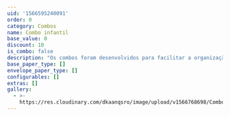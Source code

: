 ```yaml
---
uid: '1566595240091'
order: 0
category: Combos
name: Combo infantil
base_value: 0
discount: 10
is_combo: false
description: "Os combos foram desenvolvidos para facilitar a organização do\r evento e oferecer um conjunto de possibilidades por um preço mais acessível. Você pode compor o combo com os itens que\r preferir e o desconto varia de 5% a 10% de acordo com a\r quantidade final.\r \n\n\\* O convite é peça obrigatória em todos os combos.\r\n\n\\* O desconto para o combo infantil é aplicado para compras com\r no mínimo 4 itens diferentes.\r\n\n\\* A produção e entrega de todos os itens é feita em uma única remessa. Pedidos de um mesmo evento feitos em períodos distintos de forma avulsa não configuram combo e não garantem desconto.\n\nAlgumas sugestões de itens que podem ser combinados:\r\n\nConvite\r\n\nCardápio\r\n\nMarcador de mesa\r\n\nToppers\r\n\nCaketopper\r\n\nTags\r\n\nAdesivos\r\n\nLetras 3D\r\n\nLatinha\r\n\nCaixinha de acrílico\r\n\nKits de caixinhas personalizadas"
base_paper_type: []
envelope_paper_type: []
configurables: []
extras: []
gallery:
  - >-
    https://res.cloudinary.com/dkaanqsro/image/upload/v1566768698/Combo_infantil_iifp7s.jpg
---
```


